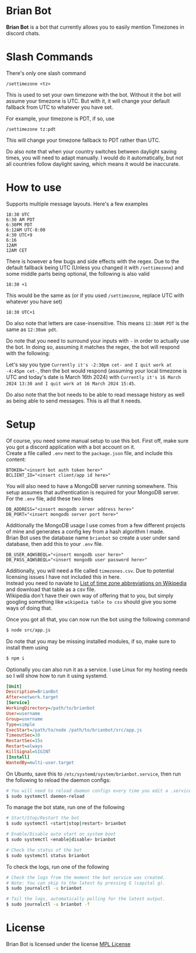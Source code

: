 # Brian Bot
**Brian Bot** is a bot that currently allows you to easily mention Timezones in discord chats.

# Slash Commands
There's only one slash command
```
/settimezone <tz>
```
This is used to set your own timezone with the bot. Without it the bot will assume your timezone is UTC. But with it, it will change your default fallback from UTC to whatever you have set.

For example, your timezone is PDT, if so, use
```
/settimezone tz:pdt
```
This will change your timezone fallback to PDT rather than UTC.

Do also note that when your country switches between daylight saving times, you will need to adapt manually. I would do it automatically, but not all countries follow daylight saving, which means it would be inaccurate.

# How to use
Supports multiple message layouts.
Here's a few examples
```
18:30 UTC
6:30 AM PDT
6:30PM PDT
6:12AM UTC-8:00
4:30 UTC+9
6:16
12AM
12AM CET
```

There is however a few bugs and side effects with the regex. Due to the default fallback being UTC (Unless you changed it with `/settimezone`) and some middle parts being optional, the following is also valid
```
18:30 +1
```

This would be the same as (or if you used `/settimezone`, replace UTC with whatever you have set)
```
18:30 UTC+1
```

Do also note that letters are case-insensitive.
This means `12:30AM PDT` is the same as `12:30am pdt`.

Do note that you need to surround your inputs with `-` in order to actually use the bot. In doing so, assuming it matches the regex, the bot will respond with the following:

Let's say you type `Currently it's -2:30pm cet- and I quit work at -4:45pm cet-`, then the bot would respond (assuming your local timezone is UTC and today's date is March 16th 2024) with `Currently it's 16 March 2024 13:30 and I quit work at 16 March 2024 15:45`.

Do also note that the bot needs to be able to read message history as well as being able to send messages. This is all that it needs.

# Setup
Of course, you need some manual setup to use this bot. First off, make sure you got a discord application with a bot account on it.<br>
Create a file called `.env` next to the `package.json` file, and include this content:
```
BTOKEN="<insert bot auth token here>"
BCLIENT_ID="<insert client/app id here>"
```

You will also need to have a MongoDB server running somewhere. This setup assumes that authentication is required for your MongoDB server.<br>
For the `.env` file, add these two lines
```
DB_ADDRESS="<insert mongodb server address here>"
DB_PORT="<insert mongodb server port here>"
```
Additionally the MongoDB usage I use comes from a few different projects of mine and generates a config key from a hash algorithm I made.<br>
Brian Bot uses the database name `brianbot` so create a user under sand database, then add this to your `.env` file.
```
DB_USER_AQWSBEQL="<insert mongodb user here>"
DB_PASS_AQWSBEQL="<insert mongodb user password here>"
```

Additionally, you will need a file called `timezones.csv`. Due to potential licensing issues I have not included this in here.<br>
Instead you need to naviate to [List of time zone abbreviations on Wikipedia](https://en.wikipedia.org/wiki/List_of_time_zone_abbreviations) and download that table as a csv file.<br>
Wikipedia don't have their own way of offering that to you, but simply googling something like `wikipedia table to csv` should give you some ways of doing that.

Once you got all that, you can now run the bot using the following command
```sh
$ node src/app.js
```

Do note that you may be missing installed modules, if so, make sure to install them using
```sh
$ npm i
```

Optionally you can also run it as a service. I use Linux for my hosting needs so I will show how to run it using systemd.
```ini
[Unit]
Description=BrianBot
After=network.target
[Service]
WorkingDirectory=/path/to/brianbot
User=username
Group=username
Type=simple
ExecStart=/path/to/node /path/to/brianbot/src/app.js
TimeoutSec=30
RestartSec=15s
Restart=always
KillSignal=SIGINT
[Install]
WantedBy=multi-user.target
```
On Ubuntu, save this to ``/etc/systemd/system/brianbot.service``, then run the following to reload the daemon configs:
```sh
# You will need to reload daemon configs every time you edit a .service file
$ sudo systemctl daemon-reload
```

To manage the bot state, run one of the following
```sh
# Start/Stop/Restart the bot
$ sudo systemctl <start|stop|restart> brianbot

# Enable/Disable auto start on system boot
$ sudo systemctl <enable|disable> brianbot

# Check the status of the bot
$ sudo systemctl status brianbot
```

To check the logs, run one of the following
```sh
# Check the logs from the moment the bot service was created.
# Note: You can skip to the latest by pressing G (capital g).
$ sudo journalctl -u brianbot

# Tail the logs, automatically polling for the latest output.
$ sudo journalctl -u brianbot -f
```

# License
Brian Bot is licensed under the license [MPL License](https://github.com/Kirdow/BrianBot/blob/master/LICENSE)
